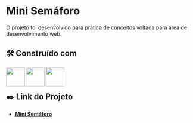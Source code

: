 # Mini Semáforo

O projeto foi desenvolvido para prática de conceitos voltada para área de desenvolvimento web.

## 🛠️ Construído com

<img align="left" src="https://cdn.jsdelivr.net/gh/devicons/devicon/icons/html5/html5-original-wordmark.svg" width="50" height="50"/>
<img align="left" src="https://cdn.jsdelivr.net/gh/devicons/devicon/icons/css3/css3-original-wordmark.svg"  width="50" height="50"/>
<img align="left" src="https://cdn.jsdelivr.net/gh/devicons/devicon/icons/javascript/javascript-original.svg" width="50" height="50"/>

<br>
<br>

## ✒️ Link do Projeto

* **<a href="https://hunterland.github.io/mini-semaforo/">Mini Semáforo</a>**
